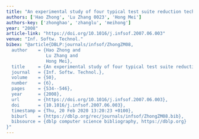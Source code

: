 ```yaml
---
title: "An experimental study of four typical test suite reduction techniques"
authors: ['Hao Zhong', 'Lu Zhang 0023', 'Hong Mei']
authors-key: ['zhonghao', 'zhanglu', 'meihong']
year: "2008"
article-link: "https://doi.org/10.1016/j.infsof.2007.06.003"
venue: "Inf. Softw. Technol."
bibex: "@article{DBLP:journals/infsof/ZhongZM08,
  author    = {Hao Zhong and
               Lu Zhang and
               Hong Mei},
  title     = {An experimental study of four typical test suite reduction techniques},
  journal   = {Inf. Softw. Technol.},
  volume    = {50},
  number    = {6},
  pages     = {534--546},
  year      = {2008},
  url       = {https://doi.org/10.1016/j.infsof.2007.06.003},
  doi       = {10.1016/j.infsof.2007.06.003},
  timestamp = {Thu, 20 Feb 2020 13:20:23 +0100},
  biburl    = {https://dblp.org/rec/journals/infsof/ZhongZM08.bib},
  bibsource = {dblp computer science bibliography, https://dblp.org}
}"
---
```


